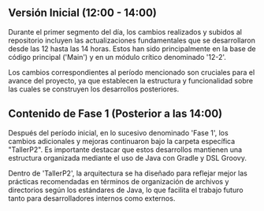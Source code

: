 ## Versión Inicial (12:00 - 14:00)
Durante el primer segmento del día, los cambios realizados y subidos al repositorio incluyen las 
actualizaciones fundamentales que se desarrollaron desde las 12 hasta las 14 horas. Estos han sido 
principalmente en la base de código principal ('Main') y en un módulo crítico denominado '12-2'.

Los cambios correspondientes al período mencionado son cruciales para el avance del proyecto, ya que 
establecen la estructura y funcionalidad sobre las cuales se construyen los desarrollos 
posteriores.

## Contenido de Fase 1 (Posterior a las 14:00)
Después del período inicial, en lo sucesivo denominado 'Fase 1', los cambios adicionales y mejoras 
continuaron bajo la carpeta específica "TallerP2". Es importante destacar que estos desarrollos 
mantienen una estructura organizada mediante el uso de Java con Gradle y DSL Groovy.

Dentro de 'TallerP2', la arquitectura se ha diseñado para reflejar mejor las prácticas recomendadas en 
términos de organización de archivos y directorios según los estándares de Java, lo que facilita el 
trabajo futuro tanto para desarrolladores internos como externos.
